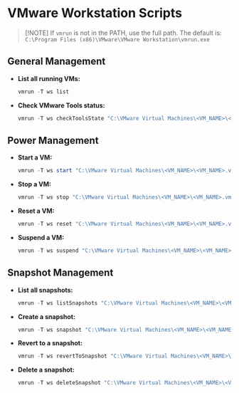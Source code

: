 # VMware Workstation Scripts

>   [!NOTE]
>   If `vmrun` is not in the PATH, use the full path. The default is:
>   `C:\Program Files (x86)\VMware\VMware Workstation\vmrun.exe`

## General Management

-   **List all running VMs:**

    ```powershell
    vmrun -T ws list
    ```

-   **Check VMware Tools status:**

    ```powershell
    vmrun -T ws checkToolsState "C:\VMware Virtual Machines\<VM_NAME>\<VM_NAME>.vmx"
    ```

## Power Management

-   **Start a VM:**

    ```powershell
    vmrun -T ws start "C:\VMware Virtual Machines\<VM_NAME>\<VM_NAME>.vmx"
    ```

-   **Stop a VM:**

    ```powershell
    vmrun -T ws stop "C:\VMware Virtual Machines\<VM_NAME>\<VM_NAME>.vmx" soft
    ```

-   **Reset a VM:**

    ```powershell
    vmrun -T ws reset "C:\VMware Virtual Machines\<VM_NAME>\<VM_NAME>.vmx" soft
    ```

-   **Suspend a VM:**

    ```powershell
    vmrun -T ws suspend "C:\VMware Virtual Machines\<VM_NAME>\<VM_NAME>.vmx" soft
    ```

## Snapshot Management

-   **List all snapshots:**

    ```powershell
    vmrun -T ws listSnapshots "C:\VMware Virtual Machines\<VM_NAME>\<VM_NAME>.vmx"
    ```

-   **Create a snapshot:**

    ```powershell
    vmrun -T ws snapshot "C:\VMware Virtual Machines\<VM_NAME>\<VM_NAME>.vmx" <SNAPSHOT_NAME>
    ```

-   **Revert to a snapshot:**

    ```powershell
    vmrun -T ws revertToSnapshot "C:\VMware Virtual Machines\<VM_NAME>\<VM_NAME>.vmx" <SNAPSHOT_NAME>

    ```

-   **Delete a snapshot:**

    ```powershell
    vmrun -T ws deleteSnapshot "C:\VMware Virtual Machines\<VM_NAME>\<VM_NAME>.vmx" <SNAPSHOT_NAME>
    ```